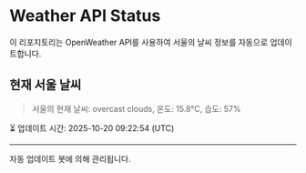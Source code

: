 
# Weather API Status

이 리포지토리는 OpenWeather API를 사용하여 서울의 날씨 정보를 자동으로 업데이트합니다.

## 현재 서울 날씨
> 서울의 현재 날씨: overcast clouds, 온도: 15.8°C, 습도: 57%

⏳ 업데이트 시간: 2025-10-20 09:22:54 (UTC)

---
자동 업데이트 봇에 의해 관리됩니다.
